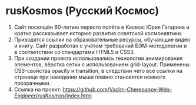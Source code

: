 # rusKosmos (Русский Космос)
1. Сайт посвящён 60-летию первого полёта в Космос Юрия Гагарина и кратко рассказывает историю развития советской космонавтики.
2. Приводятся ссылки на образовательные ресурсы, обучающие видео и книгу. Сайт разработан с учётом требований БЭМ-методологии и в соответствии со стандартами HTML5 и CSS3.
3. При создании проекта использовались технологии анимирования элементов, вёрстка сетки с использованием grid-layout. Применены CSS-свойства opacity и transition, в следствии чего все ссылки на странице при наведении мыши плавно становятся немного прозрачными.
4. Ссылка на проект: https://github.com/Vadim-Cherepanov-Web-Engineer/rusKosmos/index.html